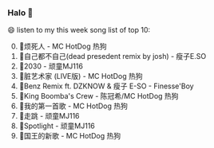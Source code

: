 

### Halo 👋

😄 listen to my this week song list of top 10:

0. 🌈烦死人 - MC HotDog 热狗
1. 🌈自己都不自己(dead presedent remix by josh) - 瘦子E.SO
2. 🌈2030 - 顽童MJ116
3. 🌈脏艺术家 (LIVE版) - MC HotDog 热狗
4. 🌈Benz Remix ft. DZKNOW & 瘦子 E-SO - Finesse'Boy
5. 🌈King Boomba's Crew - 陈冠希/MC HotDog 热狗
6. 🌈我的第一首歌 - MC HotDog 热狗
7. 🌈走跳 - 顽童MJ116
8. 🌈Spotlight - 顽童MJ116
9. 🌈国王的新歌 - MC HotDog 热狗

